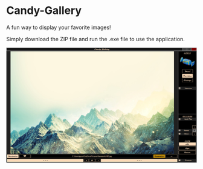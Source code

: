 # Candy-Gallery
A fun way to display your favorite images!

Simply download the ZIP file and run the .exe file to use the application.

![Candy Gallery Example](https://github.com/JayceNat/Candy-Gallery/blob/master/Candy%20Gallery.PNG)
